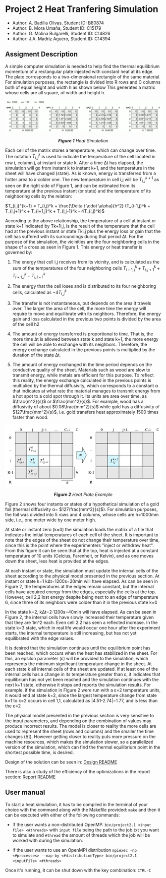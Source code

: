 # Project 2 Heat Tranfering Simulation

- Author: A. Badilla Olivas, Student ID: B80874
- Author: B. Mora Umaña, Student ID: C15179
- Author: G. Molina Bulgarelli, Student ID: C14826
- Author: J.A. Madriz Aguero, Student ID: C14394

## Assigment Description

A simple computer simulation is needed to help find the thermal equilibrium momentum of a rectangular plate injected with constant heat at its edge. The plate corresponds to a two-dimensional rectangle of the same material. For simulation purposes, the rectangle is divided into R rows and C columns both of equal height and width h as shown below This generates a matrix whose cells are all square, of width and height h.

<center>

![HEATSIMUL](design/img/heatSimul.png)

**_Figure 1_** _Heat Simulation_

</center>

Each cell of the matrix stores a temperature, which can change over time. The notation $`T_{i,j}^k`$ is used to indicate the temperature of the cell located in row i, column j, at instant or state k. After a time Δt has elapsed, the simulation will go from instant k to instant k+1, and the temperature in the sheet will have changed (state). As is known, energy is transferred from a hotter area to a colder one. The new temperature in cell i,j will be $`T_{i,j}^{k+1}`$ as seen on the right side of Figure 1, and can be estimated from its temperature at the previous instant (or state) and the temperature of its neighboring cells by the relation:

$`T_{i,j}^{k+1} = T_{i,j}^k + \frac{\Delta t \cdot \alpha}{h^2} (T_{i-1,j}^k + T_{i,j+1}^k + T_{i+1,j}^k + T_{i,j-1}^k - 4T_{i,j}^k)`$

According to the above relationship, the temperature of a cell at instant or state k+1 indicated by Tk+1i,j, is the result of the temperature that the cell had at the previous instant or state Tki,j plus the energy loss or gain that the cell has suffered with its surroundings during that period Δt. For the purpose of the simulation, the vicinities are the four neighboring cells in the shape of a cross as seen in Figure 1. This energy or heat transfer is governed by:

1. The energy that cell i,j receives from its vicinity, and is calculated as the sum of the temperatures of the four neighboring cells $`T_{i-1,j}^k + T_{i,j+1}^k + T_{i+1,j}^k + T_{i,j-1}^k`$

2. The energy that the cell loses and is distributed to its four neighboring cells, calculated as $`-4T_{i,j}^k`$

3. The transfer is not instantaneous, but depends on the area it travels over. The larger the area of the cell, the more time the energy will require to move and equilibrate with its neighbors. Therefore, the energy gain and loss calculated in the previous two points is divided by the area of the cell h2

4. The amount of energy transferred is proportional to time. That is, the more time Δt
is allowed between state k and state k+1, the more energy the cell will be able to exchange with its neighbors. Therefore, the energy exchange calculated in the previous points is multiplied by the duration of the state Δt.

5. The amount of energy exchanged in the time period depends on the conductive quality of the sheet. Materials such as wood are slow to transmit energy, while metals are efficient for this purpose. To reflect this reality, the energy exchange calculated in the previous points is multiplied by the thermal diffusivity, which corresponds to a constant α that indicates at what rate the material manages to transmit energy from a hot spot to a cold spot through it. Its units are area over time, as $`\frac{m^2}{s}`$
or $`\frac{mm^2}{s}`$. For example, wood has a diffusivity of about $`0.08\frac{mm^2}{s}`$ while gold has a diffusivity of $`127\frac{mm^2}{s}`$, i.e. gold transfers heat approximately 1500 times faster than wood.

<center>

![EXAMPLE](design/img/heatPlate.png)

**_Figure 2_** _Heat Plate Example_

</center>

Figure 2 shows four instants or states of a hypothetical simulation of a gold foil (thermal diffusivity α= $`127\frac{mm^2}{s}`$). For simulation purposes, the foil was divided into 5 rows and 4 columns, whose cells are h=1000mm side, i.e., one meter wide by one meter high.

At state or instant zero (k=0) the simulation loads the matrix of a file that indicates the initial temperatures of each cell of the sheet. It is important to note that the edges of the sheet do not change their temperature over time, since this is the point where the experimenters "inject or withdraw heat". From this figure it can be seen that at the top, heat is injected at a constant temperature of 10 units (Celcius, Farenheit, or Kelvin), and as one moves down the sheet, less heat is provided at the edges.

At each instant or state, the simulation must update the internal cells of the sheet according to the physical model presented in the previous section. At instant or state k=1 kΔt=1200s=20min will have elapsed. As can be seen in Figure 2, the temperatures at the edges remain constant, but the internal cells have acquired energy from the edges, especially the cells at the top. However, cell 2,2 lost energy despite being next to an edge of temperature 6, since three of its neighbors were colder than it in the previous state k=0

In the state k=2, kΔt=2⋅1200s=40min will have elapsed. As can be seen in Figure 2, the internal cells have slowly increased their temperature given that they are 1m^2 each. Even cell 2.2 has seen a reflected increase. In the state k=3 state, which in real life would occur one hour after the experiment starts, the internal temperature is still increasing, but has not yet equilibrated with the edge values.

It is desired that the simulation continues until the equilibrium point has been reached, which occurs when the heat has stabilized in the sheet. For this, an epsilon parameter (ε) will be provided to the simulation, which represents the minimum significant temperature change in the sheet. At each state k all internal cells of the sheet are updated. If at least one of the internal cells has a change in its temperature greater than ε, it indicates that equilibrium has not yet been reached and the simulation continues with the next k+1 state, otherwise it stops and reports the simulation results. For example, if the simulation in Figure 2 were run with a ε=2 temperature units, it would end at state k=2, since the largest temperature change from state k=1 to k=2 occurs in cell 1,1, calculated as |4.51-2.74|=1.77, and is less than the ε=2

The physical model presented in the previous section is very sensitive to the input parameters, and depending on the combination of values may produce incorrect results. The model is closer to reality the more cells are used to represent the sheet (rows and columns) and the smaller the time changes (Δt). However getting closer to reality puts more pressure on the machine resources, which makes the simulation slower, so a parallelized version of the simulation, which can find the thermal equilibrium point in the shortest possible time, is desired.

Design of the solution can be seen in: [Design README](https://git.ucr.ac.cr/ANTHONNY.BADILLA/c_la_vie/-/tree/main/project2.1/design)

There is also a study of the efficiency of the optimizations in the report section: [Report README](https://git.ucr.ac.cr/ANTHONNY.BADILLA/c_la_vie/-/tree/main/project2.1/report)

## User manual

To start a heat simulation, it has to be compiled in the terminal of your choice with the command along with the Makefile provided:
```make``` and then it can be executed with either of the following commands:

- If the user wants a non-distributed OpenMP: ```bin/project2.1 <input file> <#threads>```
with ```input file``` being the path to the job.txt you want to simulate and  ```#thread``` the amount of threads which the job will be worked with during the simulation.

- If the user wants to use an OpenMPI distribution
```mpiexec -np <#processes> --map-by <#distributionType> bin/project2.1 <inputFile> <#threads>```

Once it's running, it can be shut down with the key combination:
```CTRL-C```
